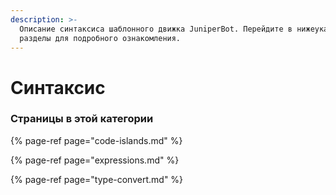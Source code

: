 ```yaml
---
description: >-
  Описание синтаксиса шаблонного движка JuniperBot. Перейдите в нижеуказанные
  разделы для подробного ознакомления.
---
```


# Синтаксис

### Страницы в этой категории

{% page-ref page="code-islands.md" %}

{% page-ref page="expressions.md" %}

{% page-ref page="type-convert.md" %}



